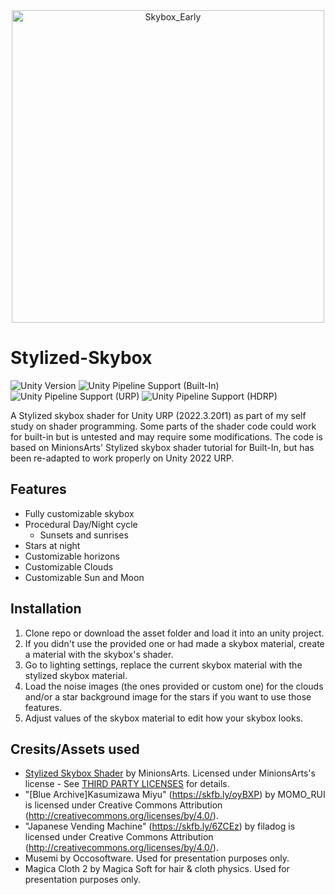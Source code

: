 <div align="center">
  <img src="https://github.com/user-attachments/assets/646bc29b-e5ef-4673-a8b0-32d91895943d" width="500" alt="Skybox_Early"/>
</div>

# Stylized-Skybox
![Unity Version](https://img.shields.io/badge/Unity-2022.3.20%20LTS%2B-blueviolet?logo=unity)
![Unity Pipeline Support (Built-In)](https://img.shields.io/badge/BiRP_❌-darkgreen?logo=unity)
![Unity Pipeline Support (URP)](https://img.shields.io/badge/URP_✔️-blue?logo=unity)
![Unity Pipeline Support (HDRP)](https://img.shields.io/badge/HDRP_❌-darkred?logo=unity)

A Stylized skybox shader for Unity URP (2022.3.20f1) as part of my self study on shader programming. 
Some parts of the shader code could work for built-in but is untested and may require some modifications. 
The code is based on MinionsArts' Stylized skybox shader tutorial for Built-In, but has been re-adapted to work properly on Unity 2022 URP.

## Features
- Fully customizable skybox
- Procedural Day/Night cycle
    - Sunsets and sunrises
- Stars at night
- Customizable horizons
- Customizable Clouds
- Customizable Sun and Moon

## Installation
1. Clone repo or download the asset folder and load it into an unity project.
2. If you didn't use the provided one or had made a skybox material, create a material with the skybox's shader.
3. Go to lighting settings, replace the current skybox material with the stylized skybox material.
4. Load the noise images (the ones provided or custom one) for the clouds and/or a star background image for the stars if you want to use those features.
5. Adjust values of the skybox material to edit how your skybox looks.
    
## Cresits/Assets used
 - [Stylized Skybox Shader](https://www.patreon.com/posts/27402644) by MinionsArts. Licensed under MinionsArts's license - See [THIRD PARTY LICENSES](THIRD_PARTY_LICENSES) for details.
 - "[Blue Archive]Kasumizawa Miyu" (https://skfb.ly/oyBXP) by MOMO_RUI is licensed under Creative Commons Attribution (http://creativecommons.org/licenses/by/4.0/).
 - "Japanese Vending Machine" (https://skfb.ly/6ZCEz) by filadog is licensed under Creative Commons Attribution (http://creativecommons.org/licenses/by/4.0/).
 - Musemi by Occosoftware. Used for presentation purposes only.
 - Magica Cloth 2 by Magica Soft for hair & cloth physics. Used for presentation purposes only.